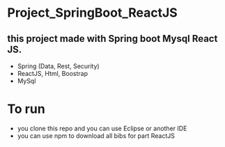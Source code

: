 # Project_SpringBoot_ReactJS

## this project made with Spring boot Mysql React JS.
 - Spring (Data, Rest, Security)
 - ReactJS, Html, Boostrap
 - MySql

# To run 
 - you clone this repo and you can use Eclipse or another IDE
 - you can use npm to download all bibs for part ReactJS
